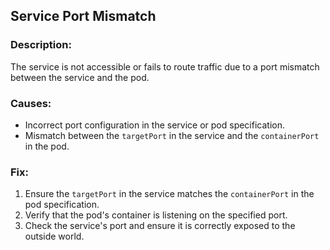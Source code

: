 ## Service Port Mismatch

### Description:
The service is not accessible or fails to route traffic due to a port mismatch between the service and the pod.

### Causes:
- Incorrect port configuration in the service or pod specification.
- Mismatch between the `targetPort` in the service and the `containerPort` in the pod.

### Fix:
1. Ensure the `targetPort` in the service matches the `containerPort` in the pod specification.
2. Verify that the pod's container is listening on the specified port.
3. Check the service's port and ensure it is correctly exposed to the outside world.
